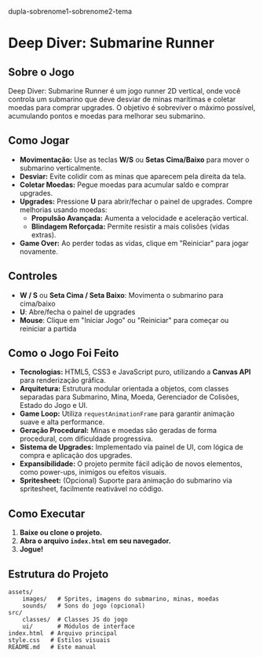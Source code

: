 dupla-sobrenome1-sobrenome2-tema

# Deep Diver: Submarine Runner

## Sobre o Jogo

Deep Diver: Submarine Runner é um jogo runner 2D vertical, onde você controla um submarino que deve desviar de minas marítimas e coletar moedas para comprar upgrades. O objetivo é sobreviver o máximo possível, acumulando pontos e moedas para melhorar seu submarino.

## Como Jogar

- **Movimentação:** Use as teclas **W/S** ou **Setas Cima/Baixo** para mover o submarino verticalmente.
- **Desviar:** Evite colidir com as minas que aparecem pela direita da tela.
- **Coletar Moedas:** Pegue moedas para acumular saldo e comprar upgrades.
- **Upgrades:** Pressione **U** para abrir/fechar o painel de upgrades. Compre melhorias usando moedas:
	- **Propulsão Avançada:** Aumenta a velocidade e aceleração vertical.
	- **Blindagem Reforçada:** Permite resistir a mais colisões (vidas extras).
- **Game Over:** Ao perder todas as vidas, clique em "Reiniciar" para jogar novamente.

## Controles

- **W / S** ou **Seta Cima / Seta Baixo**: Movimenta o submarino para cima/baixo
- **U**: Abre/fecha o painel de upgrades
- **Mouse**: Clique em "Iniciar Jogo" ou "Reiniciar" para começar ou reiniciar a partida

## Como o Jogo Foi Feito

- **Tecnologias:** HTML5, CSS3 e JavaScript puro, utilizando a **Canvas API** para renderização gráfica.
- **Arquitetura:** Estrutura modular orientada a objetos, com classes separadas para Submarino, Mina, Moeda, Gerenciador de Colisões, Estado do Jogo e UI.
- **Game Loop:** Utiliza `requestAnimationFrame` para garantir animação suave e alta performance.
- **Geração Procedural:** Minas e moedas são geradas de forma procedural, com dificuldade progressiva.
- **Sistema de Upgrades:** Implementado via painel de UI, com lógica de compra e aplicação dos upgrades.
- **Expansibilidade:** O projeto permite fácil adição de novos elementos, como power-ups, inimigos ou efeitos visuais.
- **Spritesheet:** (Opcional) Suporte para animação do submarino via spritesheet, facilmente reativável no código.

## Como Executar

1. **Baixe ou clone o projeto.**
2. **Abra o arquivo `index.html` em seu navegador.**
3. **Jogue!**

## Estrutura do Projeto

```
assets/
	images/   # Sprites, imagens do submarino, minas, moedas
	sounds/   # Sons do jogo (opcional)
src/
	classes/  # Classes JS do jogo
	ui/       # Módulos de interface
index.html  # Arquivo principal
style.css   # Estilos visuais
README.md   # Este manual
```
